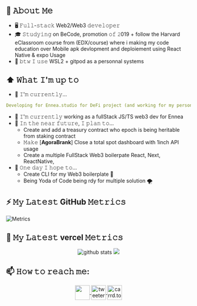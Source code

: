 


## 💬 𝙰𝚋𝚘𝚞𝚝 𝙼𝚎 
- 🖥 𝙵𝚞𝚕𝚕-𝚜𝚝𝚊𝚌𝚔 Web2/Web3 𝚍𝚎𝚟𝚎𝚕𝚘𝚙𝚎𝚛
- 🎓 𝚂𝚝𝚞𝚍𝚢𝚒𝚗𝚐 on BeCode, promotion 𝚘𝚏 𝟸019 + follow the Harvard eClassroom course from (EDX/course) where i making my code education over Mobile apk devlopment and deploiement using React Native & expo Usage 
- 🌊  𝚋𝚝𝚠 𝙸 𝚞𝚜𝚎 WSL2 + gitpod as a personnal systems  

## ⬆ 𝚆𝚑𝚊𝚝 𝙸'𝚖 𝚞𝚙 𝚝𝚘 
- 🔨 𝙸'𝚖 𝚌𝚞𝚛𝚛𝚎𝚗𝚝𝚕𝚢...

```yaml
Developing for Ennea.studio for DeFi project (and working for my personnal DeFi project with rebase ERC20)
```

- 🔨 𝙸'𝚖 𝚌𝚞𝚛𝚛𝚎𝚗𝚝𝚕𝚢 working as a fullStack JS/TS web3 dev for Ennea
- 🎯 𝙸𝚗 𝚝𝚑𝚎 𝚗𝚎𝚊𝚛 𝚏𝚞𝚝𝚞𝚛𝚎, 𝙸 𝚙𝚕𝚊𝚗 𝚝𝚘...
	- Create and add a treasury contract who epoch is being heritable from staking contract
	- 𝙼𝚊𝚔𝚎 [**AgoraBrank**] Close a total spot dashboard with 1inch API usage 
  	- Create a  multiple FullStack Web3 boilerpate React, Next, ReactNative,
- 🤞 𝙾𝚗𝚎 𝚍𝚊𝚢 𝙸 𝚑𝚘𝚙𝚎 𝚝𝚘...
	- Create CLI for my Web3 boilerplate 🐙
	- Being Yoda of Code being rdy for multiple solution 🌪️ 

 
## ⚡ 𝙼𝚢 𝙻𝚊𝚝𝚎𝚜𝚝 GitHub 𝙼𝚎𝚝𝚛𝚒𝚌𝚜  
![Metrics](https://metrics.lecoq.io/jSUNSH1NEw)


## 🔔 𝙼𝚢 𝙻𝚊𝚝𝚎𝚜𝚝 vercel 𝙼𝚎𝚝𝚛𝚒𝚌𝚜   

<p  align="center">
  <img src="https://github-readme-stats.vercel.app/api?username=jSUNSH1NEw&show_icons=true&include_all_commits=true&theme=tokyonight" alt=" github stats" />
  <img src="https://github-readme-stats.vercel.app/api/top-langs/?username=jSUNSH1NEw&layout=compact&theme=tokyonight" />
</p>


## 📫 𝙷𝚘𝚠 𝚝𝚘 𝚛𝚎𝚊𝚌𝚑 𝚖𝚎:
  
<p align="center">
  <a href= "https://www.linkedin.com/in/joffrey-weertz/">
    <img src="https://raw.githubusercontent.com/Raymo111/Raymo111/master/socials/linkedin.png alt="Linkedin" height="40em" align="center"/>
  </a>
  <a href= "https://twitter.com/JSUNSH1NEw">
    <img src="https://raw.githubusercontent.com/Raymo111/Raymo111/master/socials/twitter.svg" alt="tweeter Joffrey weertz" height="40em" align="center"/>
  </a>
  <a href= "https://sunsh1n337.carrd.co/">
    <img src="" alt="carrd.to SUNSH1NE" height="40em" align="center"/>
  </a>
</p>
	








